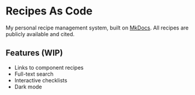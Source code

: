 # Recipes As Code

My personal recipe management system, built on [MkDocs](https://www.mkdocs.org/). All recipes are publicly available and cited.

## Features (WIP)

* Links to component recipes
* Full-text search
* Interactive checklists
* Dark mode
